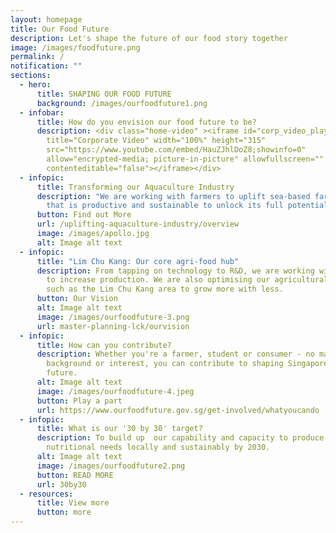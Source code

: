 ```yaml
---
layout: homepage
title: Our Food Future
description: Let's shape the future of our food story together
image: /images/foodfuture.png
permalink: /
notification: ""
sections:
  - hero:
      title: SHAPING OUR FOOD FUTURE
      background: /images/ourfoodfuture1.png
  - infobar:
      title: How do you envision our food future to be?
      description: <div class="home-video" ><iframe id="corp_video_player"
        title="Corporate Video" width="100%" height="315"
        src="https://www.youtube.com/embed/HauZJhlDoZ8;showinfo=0"
        allow="encrypted-media; picture-in-picture" allowfullscreen=""
        contenteditable="false"></iframe></div>
  - infopic:
      title: Transforming our Aquaculture Industry
      description: "We are working with farmers to uplift sea-based farming into one
        that is productive and sustainable to unlock its full potential. "
      button: Find out More
      url: /uplifting-aquaculture-industry/overview
      image: /images/apollo.jpg
      alt: Image alt text
  - infopic:
      title: "Lim Chu Kang: Our core agri-food hub"
      description: From tapping on technology to R&D, we are working with the industry
        to increase production. We are also optimising our agricultural land
        such as the Lim Chu Kang area to grow more with less.
      button: Our Vision
      alt: Image alt text
      image: /images/ourfoodfuture-3.png
      url: master-planning-lck/ourvision
  - infopic:
      title: How can you contribute?
      description: Whether you're a farmer, student or consumer - no matter your
        background or interest, you can contribute to shaping Singapore's food
        future.
      alt: Image alt text
      image: /images/ourfoodfuture-4.jpeg
      button: Play a part
      url: https://www.ourfoodfuture.gov.sg/get-involved/whatyoucando
  - infopic:
      title: What is our '30 by 30' target?
      description: To build up  our capability and capacity to produce 30% of our
        nutritional needs locally and sustainably by 2030.
      alt: Image alt text
      image: /images/ourfoodfuture2.png
      button: READ MORE
      url: 30by30
  - resources:
      title: View more
      button: more
---
```

